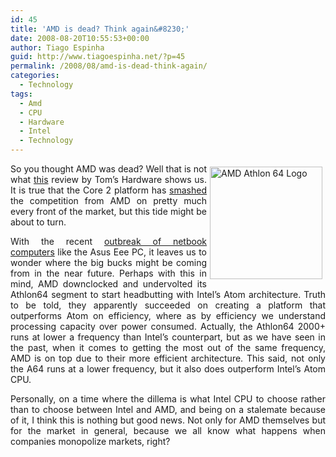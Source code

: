 ```yaml
---
id: 45
title: 'AMD is dead? Think again&#8230;'
date: 2008-08-20T10:55:53+00:00
author: Tiago Espinha
guid: http://www.tiagoespinha.net/?p=45
permalink: /2008/08/amd-is-dead-think-again/
categories:
  - Technology
tags:
  - Amd
  - CPU
  - Hardware
  - Intel
  - Technology
---
```

<img class="size-medium wp-image-46 alignright" style="margin: 5px; float: right;" title="AMD Athlon 64 Logo" src="https://www.tiagoespinha.net/wp-content/uploads/2008/08/amdcpu232.gif" alt="AMD Athlon 64 Logo" width="180" height="180" srcset="https://www.tiagoespinha.net/wp-content/uploads/2008/08/amdcpu232.gif 300w, https://www.tiagoespinha.net/wp-content/uploads/2008/08/amdcpu232-150x150.gif 150w" sizes="(max-width: 180px) 100vw, 180px" />

<p style="text-align: justify;">
  So you thought AMD was dead? Well that is not what <a href="http://www.tomshardware.com/reviews/Atom-Athlon-Efficient,1997.html" target="_blank">this</a> review by Tom&#8217;s Hardware shows us. It is true that the Core 2 platform has <a href="http://www.pcadvisor.co.uk/news/index.cfm?newsid=12061" target="_blank">smashed</a> the competition from AMD on pretty much every front of the market, but this tide might be about to turn.
</p>

<p style="text-align: justify;">
  With the recent <a href="http://www.crn.com.au/News/81629,netbook-sales-to-soar-in-2008.aspx" target="_blank">outbreak of netbook computers</a> like the Asus Eee PC, it leaves us to wonder where the big bucks might be coming from in the near future. Perhaps with this in mind, AMD downclocked and undervolted its Athlon64 segment to start headbutting with Intel&#8217;s Atom architecture. Truth to be told, they apparently succeeded on creating a platform that outperforms Atom on efficiency, where as by efficiency we understand processing capacity over power consumed. Actually, the Athlon64 2000+ runs at lower a frequency than Intel&#8217;s counterpart, but as we have seen in the past, when it comes to getting the most out of the same frequency, AMD is on top due to their more efficient architecture. This said, not only the A64 runs at a lower frequency, but it also does outperform Intel&#8217;s Atom CPU.
</p>

<p style="text-align: justify;">
  Personally, on a time where the dillema is what Intel CPU to choose rather than to choose between Intel and AMD, and being on a stalemate because of it, I think this is nothing but good news. Not only for AMD themselves but for the market in general, because we all know what happens when companies monopolize markets, right?
</p>
